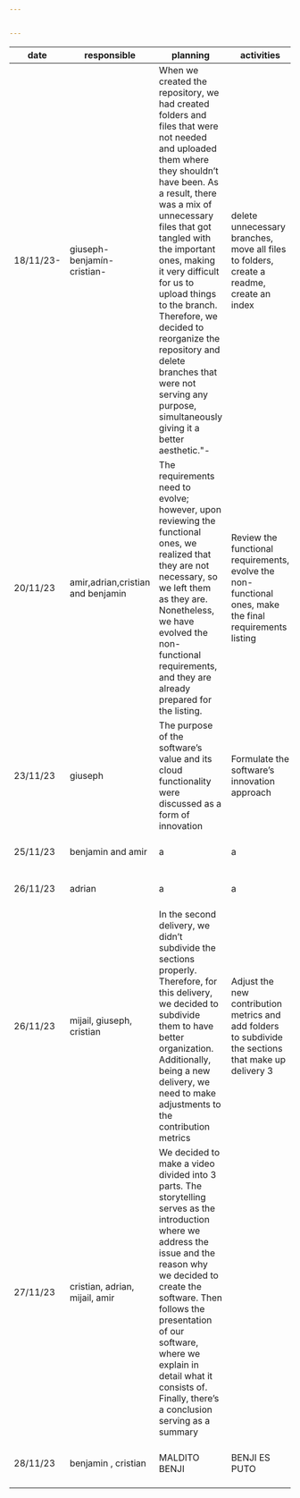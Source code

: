 ```yaml
---


---
```



<table>
<thead>
<tr>
<th>date</th>
<th>responsible</th>
<th>planning</th>
<th>activities</th>
<th>evidence</th>
</tr>
</thead>
<tbody>
<tr>
<td>18/11/23-</td>
<td>giuseph-benjamín-cristian-</td>
<td>When we created the repository, we had created folders and files that were not needed and uploaded them where they shouldn’t have been. As a result, there was a mix of unnecessary files that got tangled with the important ones, making it very difficult for us to upload things to the branch. Therefore, we decided to reorganize the repository and delete branches that were not serving any purpose, simultaneously giving it a better aesthetic."-</td>
<td>delete unnecessary branches, move all files to folders, create a readme, create an index</td>
<td><a href="https://github.com/Giuseph-CT/FIS-Proyecto-2023/tree/main-">https://github.com/Giuseph-CT/FIS-Proyecto-2023/tree/main-</a></td>
</tr>
<tr>
<td>20/11/23</td>
<td>amir,adrian,cristian and benjamin</td>
<td>The requirements need to evolve; however, upon reviewing the functional ones, we realized that they are not necessary, so we left them as they are. Nonetheless, we have evolved the non-functional requirements, and they are already prepared for the listing.</td>
<td>Review the functional requirements, evolve the non-functional ones, make the final requirements listing</td>
<td><a href="https://github.com/Giuseph-CT/FIS-Proyecto-2023/tree/jorge-salomon3" title="https://github.com/Giuseph-CT/FIS-Proyecto-2023/tree/jorge-salomon3">https://github.com/Giuseph-CT/FIS-Proyecto-2023/tree/TerceraEntrega_MD/Requirements</a></td>
</tr>
<tr>
<td>23/11/23</td>
<td>giuseph</td>
<td>The purpose of the software’s value and its cloud functionality were discussed as a form of innovation</td>
<td>Formulate the software’s innovation approach</td>
<td><a href="https://github.com/Giuseph-CT/FIS-Proyecto-2023/tree/jorge-salomon3" title="https://github.com/Giuseph-CT/FIS-Proyecto-2023/tree/jorge-salomon3">https://github.com/Giuseph-CT/FIS-Proyecto-2023/tree/TerceraEntrega_MD/Product</a></td>
</tr>
<tr>
<td>25/11/23</td>
<td>benjamin and amir</td>
<td>a</td>
<td>a</td>
<td>[<a href="https://github.com/Giuseph-CT/FIS-Proyecto-2023/tree/TerceraEntrega_MD/Design">https://github.com/Giuseph-CT/FIS-Proyecto-2023/tree/TerceraEntrega_MD/Design</a>]</td>
</tr>
<tr>
<td>26/11/23</td>
<td>adrian</td>
<td>a</td>
<td>a</td>
<td>“<a href="https://github.com/Giuseph-CT/FIS-Proyecto-2023/tree/TerceraEntrega_MD/Testing">https://github.com/Giuseph-CT/FIS-Proyecto-2023/tree/TerceraEntrega_MD/Testing</a>”</td>
</tr>
<tr>
<td>26/11/23</td>
<td>mijail, giuseph, cristian</td>
<td>In the second delivery, we didn’t subdivide the sections properly. Therefore, for this delivery, we decided to subdivide them to have better organization. Additionally, being a new delivery, we need to make adjustments to the contribution metrics</td>
<td>Adjust the new contribution metrics and add folders to subdivide the sections that make up delivery 3</td>
<td><a href="https://github.com/Giuseph-CT/FIS-Proyecto-2023/tree/TerceraEntrega_MD/Process">https://github.com/Giuseph-CT/FIS-Proyecto-2023/tree/TerceraEntrega_MD/Process</a></td>
</tr>
<tr>
<td>27/11/23</td>
<td>cristian, adrian, mijail, amir</td>
<td>We decided to make a video divided into 3 parts. The storytelling serves as the introduction where we address the issue and the reason why we decided to create the software. Then follows the presentation of our software, where we explain in detail what it consists of. Finally, there’s a conclusion serving as a summary</td>
<td></td>
<td><a href="https://github.com/Giuseph-CT/FIS-Proyecto-2023/tree/TerceraEntrega_MD/Presentation">https://github.com/Giuseph-CT/FIS-Proyecto-2023/tree/TerceraEntrega_MD/Presentation</a></td>
</tr>
<tr>
<td>28/11/23</td>
<td>benjamin , cristian</td>
<td>MALDITO BENJI</td>
<td>BENJI ES PUTO</td>
<td><a href="https://github.com/Giuseph-CT/FIS-Proyecto-2023/tree/TerceraEntrega_MD/Professional%20skills">https://github.com/Giuseph-CT/FIS-Proyecto-2023/tree/TerceraEntrega_MD/Professional skills</a></td>
</tr>
</tbody>
</table>
